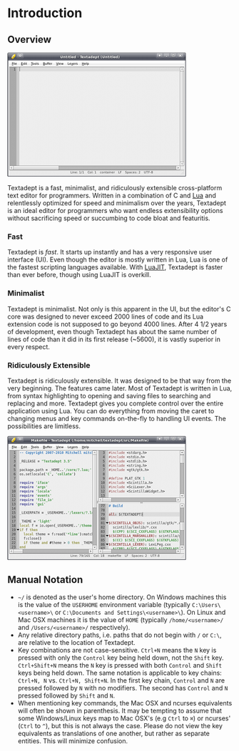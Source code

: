 # Introduction

## Overview

![Textadept](images/textadept.png)

Textadept is a fast, minimalist, and ridiculously extensible cross-platform text
editor for programmers. Written in a combination of C and [Lua][] and
relentlessly optimized for speed and minimalism over the years, Textadept is an
ideal editor for programmers who want endless extensibility options without
sacrificing speed or succumbing to code bloat and featuritis.

[Lua]: http://lua.org

### Fast

Textadept is _fast_. It starts up instantly and has a very responsive user
interface (UI). Even though the editor is mostly written in Lua, Lua is one of
the fastest scripting languages available. With [LuaJIT][], Textadept is faster
than ever before, though using LuaJIT is overkill.

[LuaJIT]: http://luajit.org

### Minimalist

Textadept is minimalist. Not only is this apparent in the UI, but the editor's C
core was designed to never exceed 2000 lines of code and its Lua extension code
is not supposed to go beyond 4000 lines. After 4 1/2 years of development, even
though Textadept has about the same number of lines of code than it did in its
first release (~5600), it is vastly superior in every respect.

### Ridiculously Extensible

Textadept is ridiculously extensible. It was designed to be that way from the
very beginning. The features came later. Most of Textadept is written in Lua,
from syntax highlighting to opening and saving files to searching and replacing
and more. Textadept gives you complete control over the entire application using
Lua. You can do everything from moving the caret to changing menus and key
commands on-the-fly to handling UI events. The possibilities are limitless.

![Split Views](images/splitviews.png)

## Manual Notation

* `~/` is denoted as the user's home directory. On Windows machines this is the
  value of the `USERHOME` environment variable (typically `C:\Users\<username>\`
  or `C:\Documents and Settings\<username>\`). On Linux and Mac OSX machines it
  is the value of `HOME` (typically `/home/<username>/` and `/Users/<username>/`
  respectively).
* Any relative directory paths, i.e. paths that do not begin with `/` or `C:\`,
  are relative to the location of Textadept.
* Key combinations are not case-sensitive. `Ctrl+N` means the `N` key is pressed
  with only the `Control` key being held down, not the `Shift` key.
  `Ctrl+Shift+N` means the `N` key is pressed with both `Control` and `Shift`
  keys being held down. The same notation is applicable to key chains:
  `Ctrl+N, N` vs. `Ctrl+N, Shift+N`. In the first key chain, `Control` and `N`
  are pressed followed by `N` with no modifiers. The second has `Control` and
  `N` pressed followed by `Shift` and `N`.
* When mentioning key commands, the Mac OSX and ncurses equivalents will often
  be shown in parenthesis. It may be tempting to assume that some Windows/Linux
  keys map to Mac OSX's (e.g `Ctrl` to `⌘`) or ncurses' (`Ctrl` to `^`), but
  this is not always the case. Please do not view the key equivalents as
  translations of one another, but rather as separate entities. This will
  minimize confusion.
